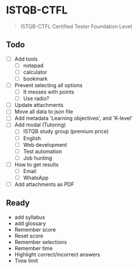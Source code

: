 # ISTQB-CTFL

> ISTQB-CTFL Certified Tester Foundation Level

## Todo

- [ ] Add tools
  - [ ] notepad
  - [ ] calculator
  - [ ] bookmark
- [ ] Prevent selecting all options
  - [ ] It messes with points
  - [ ] Use radio?
- [ ] Update attachments
- [ ] Move all data to json file
- [ ] Add metadata 'Learning objectives', and 'K-level'
- [ ] Add modal (Tutoring)
  - [ ] ISTQB study group (premium price)
  - [ ] English
  - [ ] Web development
  - [ ] Test automation
  - [ ] Job hunting
- [ ] How to get results
  - [ ] Email
  - [ ] WhatsApp
- [ ] Add attachments as PDF

## Ready

- add syllabus
- add glossary
- Remember score
- Reset score
- Remember selections
- Remember time
- Highlight correct/incorrect answers
- Time limit